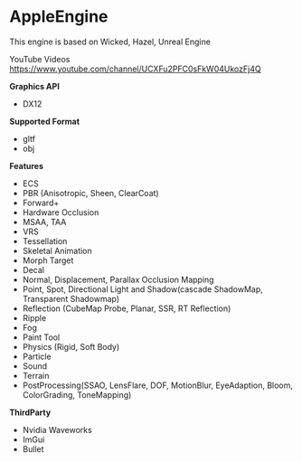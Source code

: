 

# AppleEngine
This engine is based on Wicked, Hazel, Unreal Engine

YouTube Videos
https://www.youtube.com/channel/UCXFu2PFC0sFkW04UkozFj4Q

**Graphics API**

  * DX12
  

**Supported Format**
  * gltf
  * obj


**Features**

  * ECS
  * PBR (Anisotropic, Sheen, ClearCoat)
  * Forward+ 
  * Hardware Occlusion
  * MSAA, TAA
  * VRS
  * Tessellation
  * Skeletal Animation
  * Morph Target
  * Decal
  * Normal, Displacement, Parallax Occlusion Mapping
  * Point, Spot, Directional Light and Shadow(cascade ShadowMap, Transparent Shadowmap)
  * Reflection (CubeMap Probe, Planar, SSR, RT Reflection)
  * Ripple
  * Fog
  * Paint Tool
  * Physics (Rigid, Soft Body)
  * Particle
  * Sound
  * Terrain
  * PostProcessing(SSAO, LensFlare, DOF, MotionBlur, EyeAdaption, Bloom, ColorGrading, ToneMapping)
 
 
  **ThirdParty**
  * Nvidia Waveworks
  * ImGui
  * Bullet







